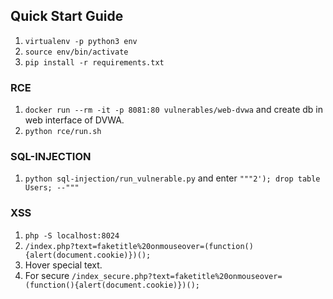 ## Quick Start Guide
1. `virtualenv -p python3 env`
2. `source env/bin/activate`
3. `pip install -r requirements.txt`

### RCE
1. `docker run --rm -it -p 8081:80 vulnerables/web-dvwa` and create db in web interface of DVWA.
2. `python rce/run.sh`

### SQL-INJECTION
1. `python sql-injection/run_vulnerable.py` and enter `"""2'); drop table Users; --"""`

### XSS
1. `php -S localhost:8024`
2. `/index.php?text=faketitle%20onmouseover=(function(){alert(document.cookie)})();`
3. Hover special text.
4. For secure `/index_secure.php?text=faketitle%20onmouseover=(function(){alert(document.cookie)})();`
